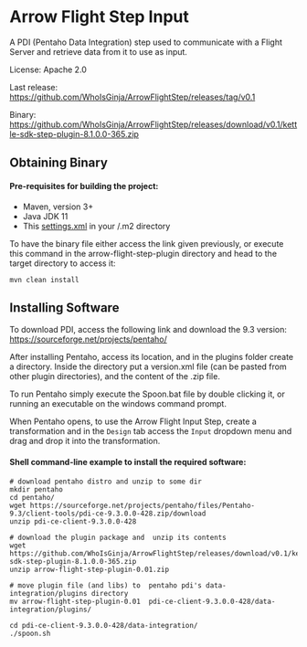 # Arrow Flight Step Input

A PDI (Pentaho Data Integration) step used to communicate with a Flight Server and retrieve data from it to use as input.

License: Apache 2.0

Last release: https://github.com/WhoIsGinja/ArrowFlightStep/releases/tag/v0.1

Binary: https://github.com/WhoIsGinja/ArrowFlightStep/releases/download/v0.1/kettle-sdk-step-plugin-8.1.0.0-365.zip

## Obtaining Binary

#### Pre-requisites for building the project:
* Maven, version 3+
* Java JDK 11
* This [settings.xml](https://raw.githubusercontent.com/pentaho/maven-parent-poms/master/maven-support-files/settings.xml) in your <user-home>/.m2 directory

To have the binary file either access the link given previously, or execute this command in the arrow-flight-step-plugin directory and head to the target directory
to access it:

```
mvn clean install
```

## Installing Software

To download PDI, access the following link and download the 9.3 version: https://sourceforge.net/projects/pentaho/

After installing Pentaho, access its location, and in the plugins folder create
a directory. Inside the directory put a version.xml file (can be pasted from other plugin directories), and the content of the .zip file.

To run Pentaho simply execute the Spoon.bat file by double clicking it, or running an executable on the windows command prompt.

When Pentaho opens, to use the Arrow Flight Input Step, create a transformation and in the ```Design``` tab access the ```Input``` dropdown menu and drag and drop it into the transformation.
  
#### Shell command-line example to install the required software:
```
# download pentaho distro and unzip to some dir
mkdir pentaho
cd pentaho/
wget https://sourceforge.net/projects/pentaho/files/Pentaho-9.3/client-tools/pdi-ce-9.3.0.0-428.zip/download
unzip pdi-ce-client-9.3.0.0-428

# download the plugin package and  unzip its contents
wget https://github.com/WhoIsGinja/ArrowFlightStep/releases/download/v0.1/kettle-sdk-step-plugin-8.1.0.0-365.zip
unzip arrow-flight-step-plugin-0.01.zip 

# move plugin file (and libs) to  pentaho pdi's data-integration/plugins directory
mv arrow-flight-step-plugin-0.01  pdi-ce-client-9.3.0.0-428/data-integration/plugins/

cd pdi-ce-client-9.3.0.0-428/data-integration/
./spoon.sh
```
